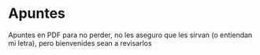 # Apuntes
Apuntes en PDF para no perder, no les aseguro que les sirvan (o entiendan mi letra), pero bienvenides sean a revisarlos
